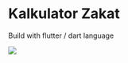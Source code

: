 # Kalkulator Zakat

Build with flutter / dart language

![](https://s7.gifyu.com/images/zakat097a36197bc96307.md.gif)
